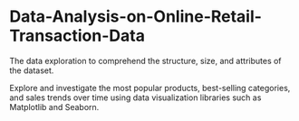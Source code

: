 # Data-Analysis-on-Online-Retail-Transaction-Data

The data exploration to comprehend the structure, size, and attributes of the dataset.

Explore and investigate the most popular products, best-selling categories, and sales trends over time using data visualization libraries such as Matplotlib and Seaborn.
